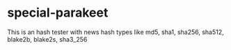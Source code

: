 # special-parakeet
This is an hash tester with news hash types like md5, sha1, sha256, sha512, blake2b, blake2s, sha3_256
